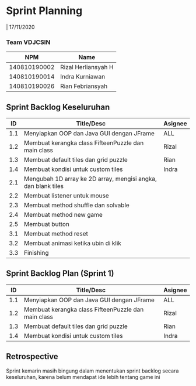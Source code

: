 # Sprint Planning

| 17/11/2020

### Team VDJCSIN

| NPM          | Name                |
| ------------ | ------------------- |
| 140810190002 | Rizal Herliansyah H |
| 140810190014 | Indra Kurniawan     |
| 140810190026 | Rian Febriansyah    |

## Sprint Backlog Keseluruhan

| ID  | Title/Desc                                                    | Asignee |
| --- | ------------------------------------------------------------- | ------- |
| 1.1 | Menyiapkan OOP dan Java GUI dengan JFrame                     | ALL     |
| 1.2 | Membuat kerangka class FifteenPuzzle dan main class           | Rizal   |
| 1.3 | Membuat default tiles dan grid puzzle                         | Rian    |
| 1.4 | Membuat kondisi untuk custom tiles                            | Indra   |
| 2.1 | Mengubah 1D array ke 2D array, mengisi angka, dan blank tiles |         |
| 2.2 | Membuat listener untuk mouse                                  |         |
| 2.3 | Membuat method shuffle dan solvable                           |         |
| 2.4 | Membuat method new game                                       |         |
| 2.5 | Membuat button                                                |         |
| 3.1 | Membuat method reset                                          |         |
| 3.2 | Membuat animasi ketika ubin di klik                           |         |
| 3.3 | Finishing                                                     |         |

## Sprint Backlog Plan (Sprint 1)

| ID  | Title/Desc                                          | Asignee |
| --- | --------------------------------------------------- | ------- |
| 1.1 | Menyiapkan OOP dan Java GUI dengan JFrame           | ALL     |
| 1.2 | Membuat kerangka class FifteenPuzzle dan main class | Rizal   |
| 1.3 | Membuat default tiles dan grid puzzle               | Rian    |
| 1.4 | Membuat kondisi untuk custom tiles                  | Indra   |

## Retrospective

Sprint kemarin masih bingung dalam menentukan sprint backlog secara keseluruhan, karena belum mendapat ide lebih tentang game ini
